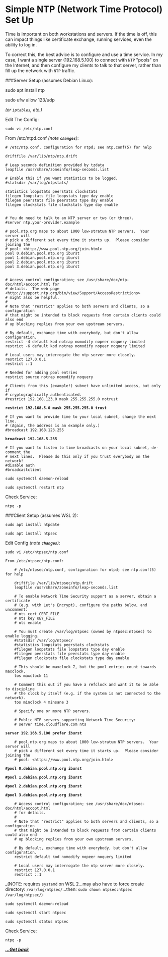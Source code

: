 # Simple NTP (Network Time Protocol) Set Up

Time is important on both workstations and servers.  If the time is off, this can impact things like certificate exchange, running services, even the ability to log in.

To correct this, the best advice is to configure and use a time service.  In my case, I want a single server (192.168.5.100) to connect with `NTP` "pools" on the Internet, and then configure my clients to talk to that server, rather than fill up the network with `NTP` traffic.

###Server Setup (assumes Debian Linux):

sudo apt install ntp

sudo ufw allow 123/udp

_(or `iptables`, etc.)_


Edit The Config:

    sudo vi /etc/ntp.conf

From /etc/ntpd.conf _(note **`changes`**)_:

    # /etc/ntp.conf, configuration for ntpd; see ntp.conf(5) for help

    driftfile /var/lib/ntp/ntp.drift

    # Leap seconds definition provided by tzdata
    leapfile /usr/share/zoneinfo/leap-seconds.list

    # Enable this if you want statistics to be logged.
    #statsdir /var/log/ntpstats/

    statistics loopstats peerstats clockstats
    filegen loopstats file loopstats type day enable
    filegen peerstats file peerstats type day enable
    filegen clockstats file clockstats type day enable


    # You do need to talk to an NTP server or two (or three).
    #server ntp.your-provider.example

    # pool.ntp.org maps to about 1000 low-stratum NTP servers.  Your server will
    # pick a different set every time it starts up.  Please consider joining the
    # pool: <http://www.pool.ntp.org/join.html>
    pool 0.debian.pool.ntp.org iburst
    pool 1.debian.pool.ntp.org iburst
    pool 2.debian.pool.ntp.org iburst
    pool 3.debian.pool.ntp.org iburst


    # Access control configuration; see /usr/share/doc/ntp-doc/html/accopt.html for
    # details.  The web page <http://support.ntp.org/bin/view/Support/AccessRestrictions>
    # might also be helpful.
    #
    # Note that "restrict" applies to both servers and clients, so a configuration
    # that might be intended to block requests from certain clients could also end
    # up blocking replies from your own upstream servers.

    # By default, exchange time with everybody, but don't allow configuration.
    restrict -4 default kod notrap nomodify nopeer noquery limited
    restrict -6 default kod notrap nomodify nopeer noquery limited

    # Local users may interrogate the ntp server more closely.
    restrict 127.0.0.1
    restrict ::1

    # Needed for adding pool entries
    restrict source notrap nomodify noquery

    # Clients from this (example!) subnet have unlimited access, but only if
    # cryptographically authenticated.
    #restrict 192.168.123.0 mask 255.255.255.0 notrust

**`restrict 192.168.5.0 mask 255.255.255.0 trust`**


    # If you want to provide time to your local subnet, change the next line.
    # (Again, the address is an example only.)
    #broadcast 192.168.123.255

**`broadcast 192.168.5.255`**

    # If you want to listen to time broadcasts on your local subnet, de-comment the
    # next lines.  Please do this only if you trust everybody on the network!
    #disable auth
    #broadcastclient

`sudo systemctl daemon-reload`

`sudo systemctl restart ntp`


Check Service:

    ntpq -p



###Client Setup (assumes WSL 2):

    sudo apt install ntpdate

    sudo apt install ntpsec

Edit Config _(note **`changes`**)_:

    sudo vi /etc/ntpsec/ntp.conf

    From /etc/ntpsec/ntp.conf:

        # /etc/ntpsec/ntp.conf, configuration for ntpd; see ntp.conf(5) for help

        driftfile /var/lib/ntpsec/ntp.drift
        leapfile /usr/share/zoneinfo/leap-seconds.list

        # To enable Network Time Security support as a server, obtain a certificate
        # (e.g. with Let's Encrypt), configure the paths below, and uncomment:
        # nts cert CERT_FILE
        # nts key KEY_FILE
        # nts enable

        # You must create /var/log/ntpsec (owned by ntpsec:ntpsec) to enable logging.
        #statsdir /var/log/ntpsec/
        #statistics loopstats peerstats clockstats
        #filegen loopstats file loopstats type day enable
        #filegen peerstats file peerstats type day enable
        #filegen clockstats file clockstats type day enable

        # This should be maxclock 7, but the pool entries count towards maxclock.
        tos maxclock 11

        # Comment this out if you have a refclock and want it to be able to discipline
        # the clock by itself (e.g. if the system is not connected to the network).
        tos minclock 4 minsane 3

        # Specify one or more NTP servers.

        # Public NTP servers supporting Network Time Security:
        # server time.cloudflare.com nts

**`server 192.168.5.100 prefer iburst`**

        # pool.ntp.org maps to about 1000 low-stratum NTP servers.  Your server will
        # pick a different set every time it starts up.  Please consider joining the
        # pool: <https://www.pool.ntp.org/join.html>

**`#pool 0.debian.pool.ntp.org iburst`**

**`#pool 1.debian.pool.ntp.org iburst`**

**`#pool 2.debian.pool.ntp.org iburst`**

**`#pool 3.debian.pool.ntp.org iburst`**

        # Access control configuration; see /usr/share/doc/ntpsec-doc/html/accopt.html
        # for details.
        #
        # Note that "restrict" applies to both servers and clients, so a configuration
        # that might be intended to block requests from certain clients could also end
        # up blocking replies from your own upstream servers.

        # By default, exchange time with everybody, but don't allow configuration.
        restrict default kod nomodify nopeer noquery limited

        # Local users may interrogate the ntp server more closely.
        restrict 127.0.0.1
        restrict ::1

_(NOTE:  requires `systemd` on WSL 2...may also have to force create directory:  `/var/log/ntpsec/`...then:  `sudo chown ntpsec:ntpsec /var/log/ntpsec/`)

`sudo systemctl daemon-reload`

`sudo systemctl start ntpsec`

`sudo systemctl status ntpsec`

Check Service:

    ntpq -p

[***...Get back***](../it-the-hard-way.html)
